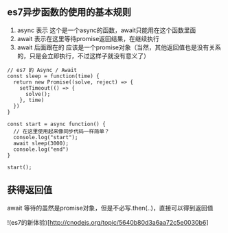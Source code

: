## es7异步函数的使用的基本规则
1. async 表示 这个是一个async的函数，await只能用在这个函数里面
2. await 表示在这里等待promise返回结果，在继续执行
3. await 后面跟在的 应该是一个promise对象（当然，其他返回值也是没有关系的，只是会立即执行，不过这样子就没有意义了）


```
// es7 的 Async / Await
const sleep = function(time) {
  return new Promise((solve, reject) => {
    setTimeout(() => {
      solve();
    }, time)
  })
}

const start = async function() {
  // 在这里使用起来像同步代码一样简单？
  console.log("start");
  await sleep(3000);
  console.log("end")
}

start();
```

## 获得返回值
await 等待的虽然是promise对象，但是不必写.then(..)，直接可以得到返回值

!(es7的新体验)[http://cnodejs.org/topic/5640b80d3a6aa72c5e0030b6]